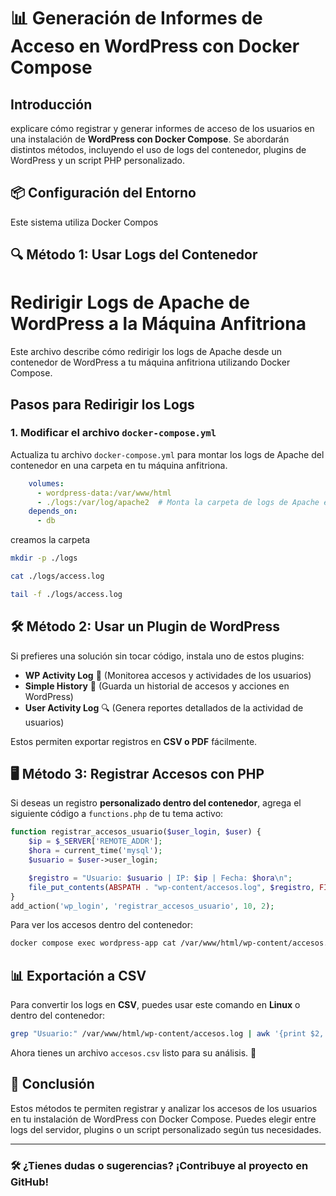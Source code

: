 # 📊 Generación de Informes de Acceso en WordPress con Docker Compose

## Introducción
explicare cómo registrar y generar informes de acceso de los usuarios en una instalación de **WordPress con Docker Compose**. Se abordarán distintos métodos, incluyendo el uso de logs del contenedor, plugins de WordPress y un script PHP personalizado.

## 📦 Configuración del Entorno
Este sistema utiliza Docker Compos

## 🔍 Método 1: Usar Logs del Contenedor
# Redirigir Logs de Apache de WordPress a la Máquina Anfitriona

Este archivo describe cómo redirigir los logs de Apache desde un contenedor de WordPress a tu máquina anfitriona utilizando Docker Compose.

## Pasos para Redirigir los Logs

### 1. Modificar el archivo `docker-compose.yml`

Actualiza tu archivo `docker-compose.yml` para montar los logs de Apache del contenedor en una carpeta en tu máquina anfitriona.

```yaml
    volumes:
      - wordpress-data:/var/www/html
      - ./logs:/var/log/apache2  # Monta la carpeta de logs de Apache en ./logs en el host
    depends_on:
      - db
```

creamos la carpeta
```bash
mkdir -p ./logs
```
```bash
cat ./logs/access.log
```
```bash
tail -f ./logs/access.log
```

## 🛠️ Método 2: Usar un Plugin de WordPress
Si prefieres una solución sin tocar código, instala uno de estos plugins:

- **WP Activity Log** 📝 (Monitorea accesos y actividades de los usuarios)
- **Simple History** 📜 (Guarda un historial de accesos y acciones en WordPress)
- **User Activity Log** 🔍 (Genera reportes detallados de la actividad de usuarios)

Estos permiten exportar registros en **CSV o PDF** fácilmente.

## 🖥️ Método 3: Registrar Accesos con PHP
Si deseas un registro **personalizado dentro del contenedor**, agrega el siguiente código a `functions.php` de tu tema activo:

```php
function registrar_accesos_usuario($user_login, $user) {
    $ip = $_SERVER['REMOTE_ADDR'];
    $hora = current_time('mysql');
    $usuario = $user->user_login;

    $registro = "Usuario: $usuario | IP: $ip | Fecha: $hora\n";
    file_put_contents(ABSPATH . "wp-content/accesos.log", $registro, FILE_APPEND);
}
add_action('wp_login', 'registrar_accesos_usuario', 10, 2);
```

Para ver los accesos dentro del contenedor:

```bash
docker compose exec wordpress-app cat /var/www/html/wp-content/accesos.log
```

## 📊 Exportación a CSV
Para convertir los logs en **CSV**, puedes usar este comando en **Linux** o dentro del contenedor:

```bash
grep "Usuario:" /var/www/html/wp-content/accesos.log | awk '{print $2, ",", $4, ",", $6}' > accesos.csv
```

Ahora tienes un archivo `accesos.csv` listo para su análisis. 📂

## 🚀 Conclusión
Estos métodos te permiten registrar y analizar los accesos de los usuarios en tu instalación de WordPress con Docker Compose. Puedes elegir entre logs del servidor, plugins o un script personalizado según tus necesidades.

---
### 🛠️ **¿Tienes dudas o sugerencias? ¡Contribuye al proyecto en GitHub!**

